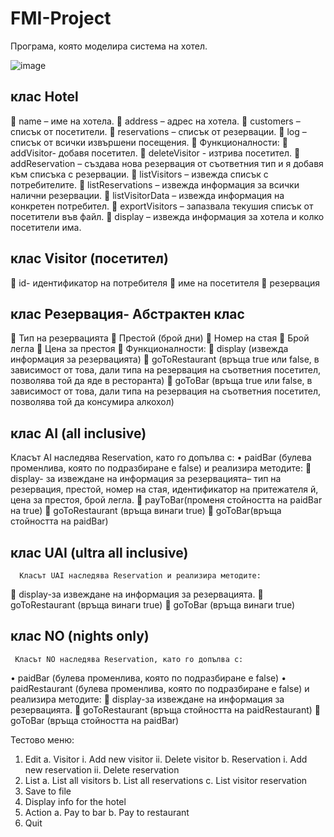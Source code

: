 # FMI-Project 
Програма, която моделира система на хотел.

![image](https://user-images.githubusercontent.com/93201913/173634014-2905b47f-8d9f-4f92-a852-dd787b73e0b4.png)

## клас Hotel 
 name – име на хотела. 
 address – адрес на хотела. 
 customers – списък от посетители.
 reservations – списък от резервации.
 log – списък от всички извършени посещения.
	Функционалности: 
 addVisitor- добавя посетител.
 deleteVisitor - изтрива посетител.
 addReservation – създава нова резервация от съответния тип и я добавя към списъка с резервации. 
 listVisitors – извежда списък с потребителите. 
 listReservations – извежда информация за всички налични резервации. 
 listVisitorData – извежда информация на конкретен потребител.
 exportVisitors – запазвала текушия списък от посетители във файл. 
 display – извежда информация за хотела и колко посетители имa.

## клас Visitor (посетител)  
 id- идентификатор на потребителя
 име на посетителя
 резервация

## клас Резервация- Абстрактен клас 
	Тип на резервацията
	Престой (брой дни)
	Номер на стая
	Брой легла
	Цена за престоя
	Функционалности: 
	display (извежда информация за резервацията)
	goToRestaurant (връща true или false, в зависимост от това, дали типа на резервация на съответния посетител, позволява той да яде в ресторанта)
	goToBar (връща true или false, в зависимост от това, дали типа на резервация на съответния посетител, позволява той да консумира алкохол)

## клас AI (all inclusive)
Класът AI наследява Reservation, като го допълва с:
•	paidBar (булева променлива, която по подразбиране е false)
и реализира методите:
	display- за извеждане на информация за резервацията– тип на резервация, престой, номер на стая, идентификатор на притежателя й, цена за престоя, брой легла.
	payToBar(променя стойността на paidBar на true)
	goToRestaurant (връща винаги true)
	goToBar(връща стойността на paidBar)

## клас	UAI (ultra all inclusive)
      Класът UAI наследява Reservation и реализира методите:
	display-за извеждане на информация за резервацията.
	goToRestaurant (връща винаги true)
	goToBar (връща винаги true)

## клас	NO (nights only)
     Класът NO наследява Reservation, като го допълва с: 
•	paidBar (булева променлива, която по подразбиране е false)
•	paidRestaurant (булева променлива, която по подразбиране е false)
и реализира методите:
	display-за извеждане на информация за резервацията.
	goToRestaurant (връща стойността на paidRestaurant)
	goToBar (връща стойността на paidBar)

Тестово меню:
1.  Edit 
a. Visitor
    i. Add new visitor
    ii. Delete visitor
b. Reservation
     i. Add new reservation
     ii. Delete reservation
2.  List 
      a. List all visitors
      b. List all reservations 
      c. List visitor reservation 
3.   Save to file
4.	Display info for the hotel
5.	Action
a. Pay to bar
b. Pay to restaurant
6.	Quit    

